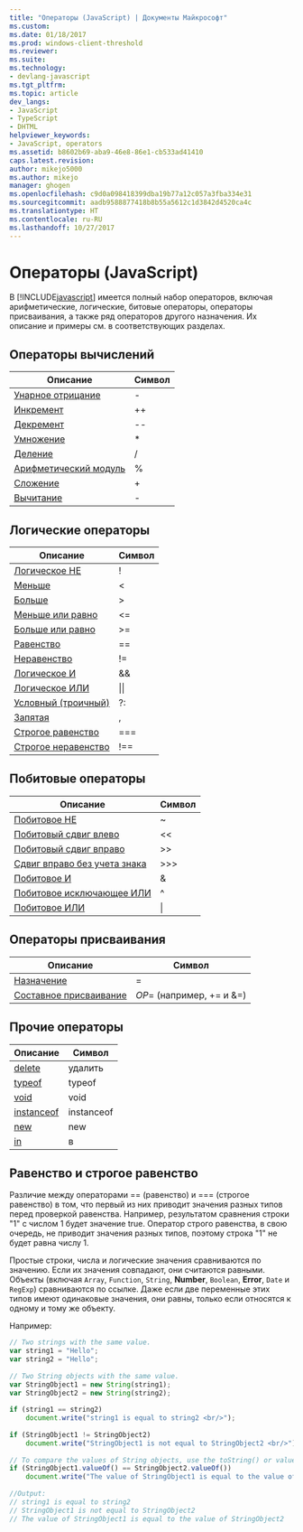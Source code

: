 ```yaml
---
title: "Операторы (JavaScript) | Документы Майкрософт"
ms.custom: 
ms.date: 01/18/2017
ms.prod: windows-client-threshold
ms.reviewer: 
ms.suite: 
ms.technology:
- devlang-javascript
ms.tgt_pltfrm: 
ms.topic: article
dev_langs:
- JavaScript
- TypeScript
- DHTML
helpviewer_keywords:
- JavaScript, operators
ms.assetid: b8602b69-aba9-46e8-86e1-cb533ad41410
caps.latest.revision: 
author: mikejo5000
ms.author: mikejo
manager: ghogen
ms.openlocfilehash: c9d0a098418399dba19b77a12c057a3fba334e31
ms.sourcegitcommit: aadb9588877418b8b55a5612c1d3842d4520ca4c
ms.translationtype: HT
ms.contentlocale: ru-RU
ms.lasthandoff: 10/27/2017
---
```

# <a name="operators-javascript"></a>Операторы (JavaScript)
В [!INCLUDE[javascript](../javascript/includes/javascript-md.md)] имеется полный набор операторов, включая арифметические, логические, битовые операторы, операторы присваивания, а также ряд операторов другого назначения. Их описание и примеры см. в соответствующих разделах.  
  
## <a name="computational-operators"></a>Операторы вычислений  
  
|Описание|Символ|  
|-----------------|------------|  
|[Унарное отрицание](../javascript/reference/subtraction-operator-decrement-javascript.md)|-|  
|[Инкремент](../javascript/reference/increment-and-decrement-operators-javascript.md)|++|  
|[Декремент](../javascript/reference/increment-and-decrement-operators-javascript.md)|--|  
|[Умножение](../javascript/reference/multiplication-operator-decrement-javascript.md)|*|  
|[Деление](../javascript/reference/division-operator-decrement-javascript.md)|/|  
|[Арифметический модуль](../javascript/reference/modulus-operator-decrementjavascript.md)|%|  
|[Сложение](../javascript/reference/addition-operator-decrement-javascript.md)|+|  
|[Вычитание](../javascript/reference/subtraction-operator-decrement-javascript.md)|-|  
  
## <a name="logical-operators"></a>Логические операторы  
  
|Описание|Символ|  
|-----------------|------------|  
|[Логическое НЕ](../javascript/reference/logical-not-operator-decrement-exclpt-javascript.md)|!|  
|[Меньше](../javascript/reference/comparison-operators-javascript.md)|\<|  
|[Больше](../javascript/reference/comparison-operators-javascript.md)|>|  
|[Меньше или равно](../javascript/reference/comparison-operators-javascript.md)|\<=|  
|[Больше или равно](../javascript/reference/comparison-operators-javascript.md)|>=|  
|[Равенство](../javascript/reference/comparison-operators-javascript.md)|==|  
|[Неравенство](../javascript/reference/comparison-operators-javascript.md)|!=|  
|[Логическое И](../javascript/reference/logical-and-operator-decrement-javascript.md)|&&|  
|[Логическое ИЛИ](../javascript/reference/logical-or-operator-decrement-javascript.md)|&#124;&#124;|  
|[Условный (троичный)](../javascript/reference/conditional-ternary-operator-decrement-javascript.md)|?:|  
|[Запятая](../javascript/reference/comma-operator-decrement-javascript.md)|,|  
|[Строгое равенство](../javascript/reference/comparison-operators-javascript.md)|===|  
|[Строгое неравенство](../javascript/reference/comparison-operators-javascript.md)|!==|  
  
## <a name="bitwise-operators"></a>Побитовые операторы  
  
|Описание|Символ|  
|-----------------|------------|  
|[Побитовое НЕ](../javascript/reference/bitwise-not-operator-decrement-tilde-javascript.md)|~|  
|[Побитовый сдвиг влево](../javascript/reference/bitwise-left-shift-operator-decrement-javascript.md)|<\<|  
|[Побитовый сдвиг вправо](../javascript/reference/bitwise-right-shift-operator-decrement-javascript.md)|>>|  
|[Сдвиг вправо без учета знака](../javascript/reference/unsigned-right-shift-operator-decrement-javascript.md)|>>>|  
|[Побитовое И](../javascript/reference/bitwise-and-operator-decrement-javascript.md)|&|  
|[Побитовое исключающее ИЛИ](../javascript/reference/bitwise-xor-operator-decrement-hat-javascript.md)|^|  
|[Побитовое ИЛИ](../javascript/reference/bitwise-or-operator-decrement-javascript.md)|&#124;|  
  
## <a name="assignment-operators"></a>Операторы присваивания  
  
|Описание|Символ|  
|-----------------|------------|  
|[Назначение](../javascript/reference/assignment-operator-decrement-equal-javascript.md)|=|  
|[Составное присваивание](../javascript/reference/compound-assignment-operators-javascript.md)|*OP*= (например, += и &=)|  
  
## <a name="miscellaneous-operators"></a>Прочие операторы  
  
|Описание|Символ|  
|-----------------|------------|  
|[delete](../javascript/reference/delete-operator-decrementjavascript.md)|удалить|  
|[typeof](../javascript/reference/typeof-operator-decrementjavascript.md)|typeof|  
|[void](../javascript/reference/void-operator-decrementjavascript.md)|void|  
|[instanceof](../javascript/reference/instanceof-operator-decrementjavascript.md)|instanceof|  
|[new](../javascript/reference/new-operator-decrementjavascript.md)|new|  
|[in](../javascript/reference/in-operator-decrementjavascript.md)|в|  
  
## <a name="equality-and-strict-equality"></a>Равенство и строгое равенство  
 Различие между операторами == (равенство) и === (строгое равенство) в том, что первый из них приводит значения разных типов перед проверкой равенства. Например, результатом сравнения строки "1" с числом 1 будет значение true. Оператор строго равенства, в свою очередь, не приводит значения разных типов, поэтому строка "1" не будет равна числу 1.  
  
 Простые строки, числа и логические значения сравниваются по значению. Если их значения совпадают, они считаются равными. Объекты (включая `Array`, `Function`, `String`, **Number**, `Boolean`, **Error**, `Date` и `RegExp`) сравниваются по ссылке. Даже если две переменные этих типов имеют одинаковые значения, они равны, только если относятся к одному и тому же объекту.  
  
 Например:  
  
```JavaScript  
// Two strings with the same value.  
var string1 = "Hello";  
var string2 = "Hello";  
  
// Two String objects with the same value.  
var StringObject1 = new String(string1);  
var StringObject2 = new String(string2);  
  
if (string1 == string2)  
    document.write("string1 is equal to string2 <br/>");  
  
if (StringObject1 != StringObject2)  
    document.write("StringObject1 is not equal to StringObject2 <br/>");  
  
// To compare the values of String objects, use the toString() or valueOf() methods.  
if (StringObject1.valueOf() == StringObject2.valueOf())  
    document.write("The value of StringObject1 is equal to the value of StringObject2");  
  
//Output:  
// string1 is equal to string2   
// StringObject1 is not equal to StringObject2   
// The value of StringObject1 is equal to the value of StringObject2  
  
```